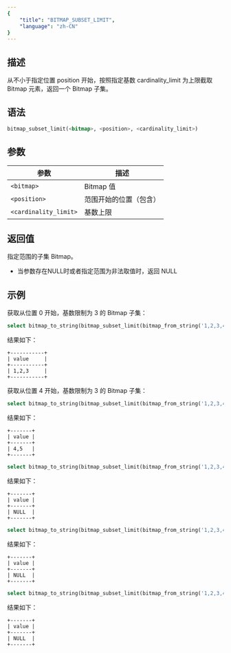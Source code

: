 ```yaml
---
{
    "title": "BITMAP_SUBSET_LIMIT",
    "language": "zh-CN"
}
---
```


## 描述

从不小于指定位置 position 开始，按照指定基数 cardinality_limit 为上限截取 Bitmap 元素，返回一个 Bitmap 子集。

## 语法

```sql
bitmap_subset_limit(<bitmap>, <position>, <cardinality_limit>)
```

## 参数

| 参数                    | 描述          |
|-----------------------|-------------|
| `<bitmap>`            | Bitmap 值    |
| `<position>`          | 范围开始的位置（包含） |
| `<cardinality_limit>` | 基数上限        |

## 返回值

指定范围的子集 Bitmap。
- 当参数存在NULL时或者指定范围为非法取值时，返回 NULL

## 示例

获取从位置 0 开始，基数限制为 3 的 Bitmap 子集：

```sql
select bitmap_to_string(bitmap_subset_limit(bitmap_from_string('1,2,3,4,5'), 0, 3)) value;
```

结果如下：

```text
+-----------+
| value     |
+-----------+
| 1,2,3     |
+-----------+
```

获取从位置 4 开始，基数限制为 3 的 Bitmap 子集：

```sql
select bitmap_to_string(bitmap_subset_limit(bitmap_from_string('1,2,3,4,5'), 4, 3)) value;
```

结果如下：

```text
+-------+
| value |
+-------+
| 4,5   |
+-------+
```

```sql
select bitmap_to_string(bitmap_subset_limit(bitmap_from_string('1,2,3,4,5'), 4, NULL)) value;
```

结果如下：

```text
+-------+
| value |
+-------+
| NULL  |
+-------+
```

```sql
select bitmap_to_string(bitmap_subset_limit(bitmap_from_string('1,2,3,4,5'), -4, 3)) value;
```

结果如下：

```text
+-------+
| value |
+-------+
| NULL  |
+-------+
```

```sql
select bitmap_to_string(bitmap_subset_limit(bitmap_from_string('1,2,3,4,5'), 4, -3)) value;
```

结果如下：

```text
+-------+
| value |
+-------+
| NULL  |
+-------+
```
